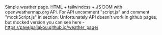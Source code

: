 Simple weather page.
HTML + tailwindcss + JS DOM with openweathermap.org API.
For API uncomment "script.js" and comment "mockScript.js" in <Head> section.
Unfortunately API doesn't work in github pages, but mocked version you can see here - https://pavelpaliakou.github.io/weather_page/
